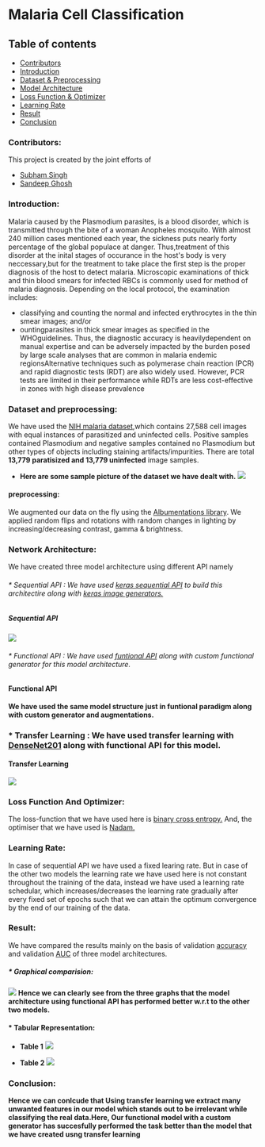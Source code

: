 # Malaria Cell Classification
 ## Table of contents
* [Contributors](#Contributors)
* [Introduction](#Introduction)
* [Dataset & Preprocessing](#Dataset-And-Preprocessing)
* [Model Architecture](#Network-Architecture)
* [Loss Function & Optimizer](#Loss-Function-And-Optimizer)
* [Learning Rate](#Learning-Rate)
* [Result](#Result)
* [Conclusion](#Conclusion)

### Contributors:
This project is created by the joint efforts of
* [Subham Singh](https://github.com/Subham2901)
* [Sandeep Ghosh](https://github.com/Sandeep2017)

### Introduction:
Malaria caused by the Plasmodium parasites,
is a blood disorder, which is transmitted through the bite of a woman Anopheles mosquito. With almost 240 million cases mentioned each year, the sickness puts nearly forty percentage of the global populace at danger.  Thus,treatment of this disorder at the inital stages of occurance in the host's body is very neccessary,but for the treatment to take place the first step is the proper diagnosis of the host to detect malaria. Microscopic examinations of thick and thin blood smears for infected RBCs is commonly used for method of malaria diagnosis. Depending on the local protocol, the examination includes: 
* classifying and counting the normal and infected erythrocytes in the thin smear images; and/or 
* ountingparasites in thick smear images as specified in the WHOguidelines. Thus, the diagnostic accuracy is heavilydependent on manual expertise and can be adversely impacted by the burden posed by large scale analyses that are common in malaria endemic regionsAlternative techniques such as polymerase chain reaction (PCR) and rapid diagnostic tests (RDT) are also widely used. However,
PCR tests are limited in their performance while RDTs are less cost-effective in zones with high disease prevalence 
### Dataset and preprocessing:
We have used the [NIH malaria dataset](https://lhncbc.nlm.nih.gov/publication/pub9932),which contains 27,588 cell images with equal instances of parasitized and uninfected cells. Positive samples contained Plasmodium and negative samples contained no Plasmodium but other types of objects including staining artifacts/impurities. There are total __13,779 paratisized and 13,779 uninfected__ image samples.

* __Here are some sample picture of the dataset we have dealt with.__
![](https://github.com/Subham2901/Malaria_Cell_Classification/blob/master/graphs/samplepic.JPG)
#### preprocessing:
We augmented our data on the fly using the [Albumentations library](https://albumentations.ai/). We applied random flips and rotations with random changes in lighting by increasing/decreasing contrast, gamma & brightness. 
### Network Architecture:
We have created three model architecture using different API namely
###### * Sequential API : We have used [keras sequential API](https://keras.io/guides/sequential_model/) to build this architectire along with [keras image generators.](https://keras.io/api/preprocessing/image/)
##### Sequential API
![](https://github.com/Subham2901/Malaria_Cell_Classification/blob/master/images/seq.png)
###### * Functional API : We have used [funtional API](https://keras.io/guides/functional_api/) along with custom functional generator for this model architecture.
#### Functional API
__We have used the same model structure just in funtional paradigm along with custom generator and augmentations.__
### * Transfer Learning : We have used transfer learning with [DenseNet201](https://keras.io/api/applications/densenet/) along with functional API for this model.
#### Transfer Learning
![](https://github.com/Subham2901/Malaria_Cell_Classification/blob/master/images/TL.png)
### Loss Function And Optimizer:
The loss-function that we have used here is [binary cross entropy.](https://keras.io/api/losses/probabilistic_losses/#binarycrossentropy-class) And, the optimiser that we have used is [Nadam.](https://keras.io/api/optimizers/Nadam/)  
### Learning Rate:
In case of sequential API we have used a fixed learing rate.
But in case of the other two models the learning rate we have used here is not constant throughout the training of the data, instead we have used a learning rate schedular, which increases/decreases the learning rate gradually after every fixed set of epochs such that  we can attain the optimum convergence by the end of our training of the data.

### Result:
We have compared the results mainly on the basis of validation [accuracy](https://www.tensorflow.org/api_docs/python/tf/keras/metrics/AUC) and validation [AUC](https://www.tensorflow.org/api_docs/python/tf/keras/metrics/AUC) of three model architectures.

##### * Graphical comparision:  
![](https://github.com/Subham2901/Malaria_Cell_Classification/blob/master/graphs/Final%20Graph.JPG)
__Hence we can clearly see from the three graphs that the model architecture using functional API has performed better w.r.t to the other two models.__


#### * Tabular Representation:
* __Table 1__
![](https://github.com/Subham2901/Malaria_Cell_Classification/blob/master/graphs/acctable.JPG)

* __Table 2__
![](https://github.com/Subham2901/Malaria_Cell_Classification/blob/master/graphs/auctable.JPG)

### Conclusion:
__Hence we can conlcude that Using transfer learning we  extract many unwanted features in our model which stands out to be irrelevant while classifying the real data.Here, Our functional model with a custom generator has succesfully performed the task better than the model that we have created usng transfer learning__
